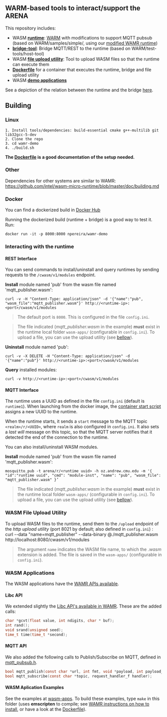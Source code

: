 ## WARM-based tools to interact/support the ARENA

This repository includes:

* WASM [**runtime**](runtime/): [WARM](https://github.com/intel/wasm-micro-runtime) with modifications to support MQTT pubsub (based on WARM/samples/simple/, using our [modified WAMR runtime](https://github.com/WiseLabCMU/wasm-micro-runtime))
* [**bridge-tool**](bridge-tool/): Bridge MQTT/REST to the runtime (based on WARM/test-tools/host-tool)
* WASM [**file upload utility**](http_upload/): Tool to upload WASM files so that the runtime can execute them
* [**Dockerfile**](docker/) for a container that executes the runtime, bridge and file upload utility
* WASM [**demo applications**](wasm-apps/)

See a depiction of the relation between the runtime and the bridge [here](https://user-images.githubusercontent.com/3504501/64827014-b7f7fb80-d590-11e9-9fdb-f9fb3e683853.png).

## Building

### Linux 

```
1. Install tools/dependencies: build-essential cmake g++-multilib git lib32gcc-5-dev
2. Clone the repo
3. cd wamr-demo
4. ./build.sh
```

**The [Dockerfile](https://github.com/WiseLabCMU/wamr-demo/blob/master/docker/Dockerfile) is a good documentation of the setup needed.**

### Other

Dependencies for other systems are similar to WAMR:
https://github.com/intel/wasm-micro-runtime/blob/master/doc/building.md

### Docker

You can find a dockerized build in [Docker Hub](https://hub.docker.com/r/npereira/wamr-demo)

Running the dockerized build (runtime + bridge) is a good way to test it. Run:
```
docker run -it -p 8000:8000 npereira/wamr-demo
```
### Interacting with the runtime

#### REST Interface

You can send commands to install/uninstall and query runtimes by sending requests to the ```/cwasm/v1/modules``` endpoint.

**Install** module named 'pub' from the wasm file named 'mqtt_publisher.wasm':
```
curl -v -H "Content-Type: application/json" -d '{"name":"pub", "wasm_file":"mqtt_publisher.wasm"}' http://<runtime-ip>:<port>/cwasm/v1/modules
```

> The default port is ```8000```. This is configured in the file ```config.ini```.

> The file indicated (*mqtt_publisher.wasm* in the example) **must** exist in the runtime local folder ```wasm-apps/``` (configurable in ```config.ini```). To upload a file, you can use the upload utility (see [bellow](https://github.com/WiseLabCMU/wamr-demo/blob/master/README.md#wasm-file-upload-utility)).

**Uninstall** module named 'pub':
```
curl -v -X DELETE -H "Content-Type: application/json" -d '{"name":"pub"}' http://<runtime-ip>:<port>/cwasm/v1/modules
```
**Query** installed modules:
```
curl -v http://<runtime-ip>:<port>/cwasm/v1/modules
```

#### MQTT Interface

The runtime uses a UUID as defined in the file ```config.ini``` (default is ```runtime1```). When launching from the docker image, the [container start script](https://github.com/WiseLabCMU/wamr-demo/blob/master/docker/start-bridged-runtime.sh) assigns a new UUID to the runtime.

When the runtime starts, it sends a ```start``` message to the MQTT topic ```<realm>/r/<UUID>```, where ```realm``` is also configured in ```config.ini```. It also sets a *last will* message on this topic, so that the MQTT server notifies that it detected the end of the connection to the runtime.

You can also install/uninstall WASM modules.

**Install** module named 'pub' from the wasm file named 'mqtt_publisher.wasm':
```
mosquitto_pub -t arena/r/<runtime uuid> -h oz.andrew.cmu.edu -m '{ "id":"runtime uuid", "cmd": "module-inst", "name": "pub", "wasm_file": "mqtt_publisher.wasm" }’
```
> The file indicated (*mqtt_publisher.wasm* in the example) **must** exist in the runtime local folder ```wasm-apps/``` (configurable in ```config.ini```). To upload a file, you can use the upload utility (see [bellow](https://github.com/WiseLabCMU/wamr-demo/blob/master/README.md#wasm-file-upload-utility)).

### WASM File Upload Utility

To upload WASM files to the runtime, send them to the ```/upload``` endpoint of the *http upload utility* (port 8021 by default; also defined in ```config.ini```) :
curl --data "name=mqtt_publisher" --data-binary @./mqtt_publisher.wasm http://localhost:8080/cwasm/v1/modules

> The argument ```name``` indicates the WASM file name, to which the *.wasm* extension is added. The file is saved in the ```wasm-apps/``` (configurable in ```config.ini```).

### WASM Applications

The WASM applications have the [WAMR APIs available](https://github.com/intel/wasm-micro-runtime/blob/master/doc/wamr_api.md).

#### Libc API

We extended slightly the [Libc API's available in WAMR](https://github.com/intel/wasm-micro-runtime/blob/master/doc/wamr_api.md). These are the added calls:
```c
char *gcvt(float value, int ndigits, char * buf);
int rand();
void srand(unsigned seed);
time_t time(time_t *second);
```

#### MQTT API

We also added the following calls to Publish/Subscribe on MQTT, defined in [mqtt_pubsub.h](https://github.com/WiseLabCMU/wamr-demo/blob/master/runtime/demo-libs/mqtt_pubsub.h).

```c
bool mqtt_publish(const char *url, int fmt, void *payload, int payload_len);
bool mqtt_subscribe(const char *topic, request_handler_f handler);
```

#### WASM Aplication Examples

See the examples at [wasm-apps](https://github.com/WiseLabCMU/wamr-demo/tree/master/wasm-apps). To build these examples, type ```make``` in this folder (uses **emscripten** to compile; see [WAMR instructions on how to install](https://github.com/intel/wasm-micro-runtime/blob/master/doc/building.md#use-emscripten-tool), or have a look at the [Dockerfile](https://github.com/WiseLabCMU/wamr-demo/blob/master/docker/Dockerfile)).

